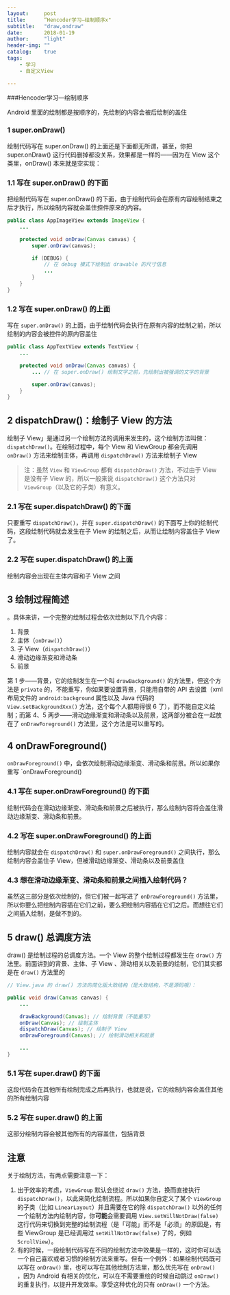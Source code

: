 ```yaml
---
layout:     post
title:      “Hencoder学习—绘制顺序x"
subtitle:   "draw,ondraw"
date:       2018-01-19
author:     "light"
header-img: ""
catalog:    true
tags:
    - 学习
    - 自定义View

---
```


###Hencoder学习—绘制顺序

Android 里面的绘制都是按顺序的，先绘制的内容会被后绘制的盖住

### 1 super.onDraw()

绘制代码写在  super.onDraw() 的上面还是下面都无所谓，甚至，你把 super.onDraw() 这行代码删掉都没关系，效果都是一样的——因为在 View 这个类里，onDraw() 本来就是空实现：

### 1.1 写在 super.onDraw() 的下面
把绘制代码写在 super.onDraw() 的下面，由于绘制代码会在原有内容绘制结束之后才执行，所以绘制内容就会盖住控件原来的内容。

```java
public class AppImageView extends ImageView {  
    ...

    protected void onDraw(Canvas canvas) {
        super.onDraw(canvas);

        if (DEBUG) {
            // 在 debug 模式下绘制出 drawable 的尺寸信息
            ...
        }
    }
}
```

### 1.2 写在 super.onDraw() 的上面

写在 `super.onDraw()` 的上面，由于绘制代码会执行在原有内容的绘制之前，所以绘制的内容会被控件的原内容盖住

```java
public class AppTextView extends TextView {  
    ...

    protected void onDraw(Canvas canvas) {
        ... // 在 super.onDraw() 绘制文字之前，先绘制出被强调的文字的背景

        super.onDraw(canvas);
    }
}
```

## 2 dispatchDraw()：绘制子 View 的方法

绘制子 View」是通过另一个绘制方法的调用来发生的，这个绘制方法叫做：`dispatchDraw()`。在绘制过程中，每个 View 和 ViewGroup 都会先调用 `onDraw()` 方法来绘制主体，再调用 `dispatchDraw()` 方法来绘制子 View

> 注：虽然 `View` 和 `ViewGroup` 都有 `dispatchDraw()` 方法，不过由于 View 是没有子 View 的，所以一般来说 `dispatchDraw()` 这个方法只对 `ViewGroup`（以及它的子类）有意义。

### 2.1 写在 super.dispatchDraw() 的下面

只要重写 `dispatchDraw()`，并在 `super.dispatchDraw()` 的下面写上你的绘制代码，这段绘制代码就会发生在子 View 的绘制之后，从而让绘制内容盖住子 View 了。

### 2.2 写在 super.dispatchDraw() 的上面

绘制内容会出现在主体内容和子 View 之间

## 3 绘制过程简述

。具体来讲，一个完整的绘制过程会依次绘制以下几个内容：

1. 背景
2. 主体（`onDraw()`）
3. 子 View（`dispatchDraw()`）
4. 滑动边缘渐变和滑动条
5. 前景

第 1 步——背景，它的绘制发生在一个叫 `drawBackground()` 的方法里，但这个方法是 `private` 的，不能重写，你如果要设置背景，只能用自带的 API 去设置（xml 布局文件的 `android:background` 属性以及 Java 代码的 `View.setBackgroundXxx()` 方法，这个每个人都用得很 6 了），而不能自定义绘制；而第 4、5 两步——滑动边缘渐变和滑动条以及前景，这两部分被合在一起放在了 `onDrawForeground()` 方法里，这个方法是可以重写的。

## 4 onDrawForeground()

 `onDrawForeground()` 中，会依次绘制滑动边缘渐变、滑动条和前景。所以如果你重写 `onDrawForeground()

### 4.1 写在 super.onDrawForeground() 的下面

绘制代码会在滑动边缘渐变、滑动条和前景之后被执行，那么绘制内容将会盖住滑动边缘渐变、滑动条和前景。

### 4.2 写在 super.onDrawForeground() 的上面

绘制内容就会在 `dispatchDraw()` 和 `super.onDrawForeground()` 之间执行，那么绘制内容会盖住子 View，但被滑动边缘渐变、滑动条以及前景盖住

### 4.3 想在滑动边缘渐变、滑动条和前景之间插入绘制代码？

虽然这三部分是依次绘制的，但它们被一起写进了 `onDrawForeground()` 方法里，所以你要么把绘制内容插在它们之前，要么把绘制内容插在它们之后。而想往它们之间插入绘制，是做不到的。

## 5 draw() 总调度方法

draw() 是绘制过程的总调度方法。一个 View 的整个绘制过程都发生在 `draw()` 方法里。前面讲到的背景、主体、子 View 、滑动相关以及前景的绘制，它们其实都是在 `draw()` 方法里的

```java
// View.java 的 draw() 方法的简化版大致结构（是大致结构，不是源码哦）：

public void draw(Canvas canvas) {  
    ...

    drawBackground(Canvas); // 绘制背景（不能重写）
    onDraw(Canvas); // 绘制主体
    dispatchDraw(Canvas); // 绘制子 View
    onDrawForeground(Canvas); // 绘制滑动相关和前景

    ...
}
```

### 5.1 写在 super.draw() 的下面

这段代码会在其他所有绘制完成之后再执行，也就是说，它的绘制内容会盖住其他的所有绘制内容

### 5.2 写在 super.draw() 的上面

这部分绘制内容会被其他所有的内容盖住，包括背景

## 注意

关于绘制方法，有两点需要注意一下：

1. 出于效率的考虑，`ViewGroup` 默认会绕过 `draw()` 方法，换而直接执行 `dispatchDraw()`，以此来简化绘制流程。所以如果你自定义了某个 `ViewGroup` 的子类（比如 `LinearLayout`）并且需要在它的除 `dispatchDraw()` 以外的任何一个绘制方法内绘制内容，你**可能**会需要调用 `View.setWillNotDraw(false)`这行代码来切换到完整的绘制流程（是「可能」而不是「必须」的原因是，有些 ViewGroup 是已经调用过 `setWillNotDraw(false)` 了的，例如 `ScrollView`）。
2. 有的时候，一段绘制代码写在不同的绘制方法中效果是一样的，这时你可以选一个自己喜欢或者习惯的绘制方法来重写。但有一个例外：如果绘制代码既可以写在 `onDraw()` 里，也可以写在其他绘制方法里，那么优先写在 `onDraw()` ，因为 Android 有相关的优化，可以在不需要重绘的时候自动跳过 `onDraw()` 的重复执行，以提升开发效率。享受这种优化的只有 `onDraw()` 一个方法。





